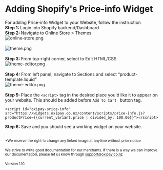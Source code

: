 # Adding Shopify's Price-info Widget

For adding Price-info Widget to your Website, follow the instruction<br>
<strong>Step 1:</strong> Login into Shopify backend/Dashboard<br>
<strong>Step 2:</strong> Navigate to Online Store > Themes <br>
![online-store.png](/img/price-info/online-store.png)<br><br>
![theme.png](/img/price-info/theme.png)<br><br>
<strong>Step 3:</strong> From top-right corner, select to Edit HTML/CSS<br>
![theme-editor.png](/img/price-info/theme-editor.png)<br><br>
<strong>Step 4:</strong> From left panel, navigate to Sections and select “product-template.liquid”<br>
![theme-editor.png](/img/price-info/left-sections.png)<br><br>
<strong>Step 5:</strong> Place the ```<script>``` tag in the desired place you'd like it to appear on your website. This should be added before ```Add to Cart ``` button tag.<br>
```
<script id="oxipay-price-info" src="https://widgets.oxipay.co.nz/content/scripts/price-info.js?productPrice={{current_variant.price | divided_by: 100.00}}"></script>
```
<strong>Step 6:</strong> Save and you should see a working widget on your website.<br><br>
<script id="oxipay-price-info" src=" https://widgets.oxipay.co.nz/content/scripts/price-info.js?productPrice={{current_variant.price | divided_by: 100.00}}"></script>

<small>*We reserve the right to change any linked image at anytime without prior notice</small>
<br/><br/>
<small>We strive to write good documentation for our merchants. If there is a way we can improve our documentation, please let us know through <a href="mailto:support@oxipay.co.nz?Subject=Oxipay Documentation">support@oxipay.co.nz</a></small>
<br>
<br>
<small>Version 1.10</small>
